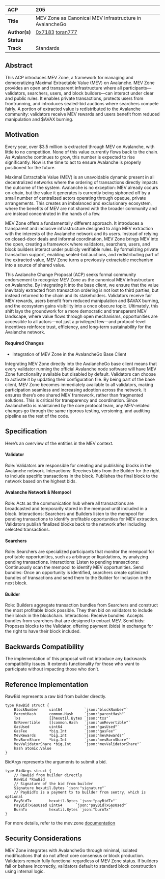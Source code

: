 | ACP           | 205                                                                                   |
| :------------ | :------------------------------------------------------------------------------------ |
| **Title**     | MEV Zone as Canonical MEV Infrastructure in AvalancheGo                                                  |
| **Author(s)** | [0x7183](http://github.com/0x7183) [toran777](http://github.com/toran777)                                    |
| **Status**    |  |
| **Track**     | Standards       


## Abstract
This ACP introduces MEV Zone, a framework for managing and democratizing Maximal Extractable Value (MEV) on Avalanche. 
MEV Zone provides an open and transparent infrastructure where all participants—validators, searchers, users, and block builders—can interact under clear and public rules. It enables private transactions, protects users from frontrunning, and introduces sealed-bid auctions where searchers compete fairly. A portion of extracted value is redistributed to the Avalanche community: validators receive MEV rewards and users benefit from reduced manipulation and $AVAX burning.

## Motivation
Every year, over $3.5 million is extracted through MEV on Avalanche, with little to no competition. None of this value currently flows back to the chain. As Avalanche continues to grow, this number is expected to rise significantly. 
Now is the time to act to ensure Avalanche is properly positioned for the future. 

Maximal Extractable Value (MEV) is an unavoidable dynamic present in all decentralized networks where the ordering of transactions directly impacts the outcome of the system. 
Avalanche is no exception: MEV already occurs on-chain, but the value it generates is currently being siphoned off by a small number of centralized actors operating through opaque, private arrangements. This creates an imbalanced and exclusionary ecosystem, where the benefits of MEV are not shared with the broader community and are instead concentrated in the hands of a few.

MEV Zone offers a fundamentally different approach. It introduces a transparent and inclusive infrastructure designed to align MEV extraction with the interests of the Avalanche network and its users. Instead of relying on closed-door deals and informal coordination, MEV Zone brings MEV into the open, creating a framework where validators, searchers, users, and block builders interact under publicly verifiable rules.
By formalizing private transaction support, enabling sealed-bid auctions, and redistributing part of the extracted value, MEV Zone turns a previously extractable mechanism into a source of shared value.

This Avalanche Change Proposal (ACP) seeks formal community endorsement to recognize MEV Zone as the canonical MEV infrastructure on Avalanche. By integrating it into the base client, we ensure that the value inevitably extracted from transaction ordering is not lost to third parties, but instead returned to the chain and its stakeholders. Validators receive fair MEV rewards, users benefit from reduced manipulation and $AVAX burning, and the ecosystem gains visibility into a once obscure topic. Ultimately, this shift lays the groundwork for a more democratic and transparent MEV landscape, where value flows through open mechanisms, opportunities are accessible to all actors—not just a privileged few—and protocol-level incentives reinforce trust, efficiency, and long-term sustainability for the Avalanche network.

#### Required Changes
- Integration of MEV Zone in the AvalancheGo Base Client

Integrating MEV Zone directly into the AvalancheGo base client means that every validator running the official Avalanche node software will have MEV Zone functionality available but disabled by default. Validators can choose to activate it by updating their configuration file.
By being part of the base client, MEV Zone becomes immediately available to all validators, making participation seamless and increasing adoption across the network.
It ensures there’s one shared MEV framework, rather than fragmented solutions. This is critical for transparency and coordination.
Since AvalancheGo is maintained by the core protocol team, any MEV-related changes go through the same rigorous testing, versioning, and auditing pipeline as the rest of the code.

## Specification

Here’s an overview of the entities in the MEV context.


#### Validator
Role: Validators are responsible for creating and publishing blocks in the Avalanche network.
Interactions:
Receives bids from the Builder for the right to include specific transactions in the block.
Publishes the final block to the network based on the highest bids.


#### Avalanche Network & Mempool
Role: Acts as the communication hub where all transactions are broadcasted and temporarily stored in the mempool until included in a block.
Interactions:
Searchers and Builders listen to the mempool for pending transactions to identify profitable opportunities for MEV extraction.
Validators publish finalized blocks back to the network after including selected transactions.

#### Searchers
Role: Searchers are specialized participants that monitor the mempool for profitable opportunities, such as arbitrage or liquidations, by analyzing pending transactions.
Interactions:
Listen to pending transactions: Continuously scan the mempool to identify MEV opportunities.
Send bundles: Once an opportunity is identified, searchers create optimized bundles of transactions and send them to the Builder for inclusion in the next block.


#### Builder
Role: Builders aggregate transaction bundles from Searchers and construct the most profitable block possible. They then bid on validators to include their block in the blockchain.
Interactions:
Receive bundles: Accepts bundles from searchers that are designed to extract MEV.
Send bids: Proposes blocks to the Validator, offering payment (bids) in exchange for the right to have their block included.


## Backwards Compatibility
The implementation of this proposal will not introduce any backwards compatibility issues. It extends functionality for those who want to participate without impacting those who don’t.

## Reference Implementation
RawBid represents a raw bid from builder directly.
```
type RawBid struct {
	BlockNumber   	uint64      	`json:"blockNumber"`
	ParentHash    	common.Hash 	`json:"parentHash"`
	Txs           	[]hexutil.Bytes `json:"txs"`
	UnRevertible  	[]common.Hash   `json:"unRevertible"`
	GasUsed       	uint64      	`json:"gasUsed"`
	GasFee        	*big.Int    	`json:"gasFee"`
	MevRewards    	*big.Int    	`json:"mevRewards"`
	MevBurnShare  	*big.Int    	`json:"mevBurnShare"`
	MevValidatorShare *big.Int    	`json:"mevValidatorShare"`
	hash atomic.Value
}
```

BidArgs represents the arguments to submit a bid.
```
type BidArgs struct {
	// RawBid from builder directly
	RawBid *RawBid
	// Signature of the bid from builder
	Signature hexutil.Bytes `json:"signature"`
	// PayBidTx is a payment tx to builder from sentry, which is optional
	PayBidTx    	hexutil.Bytes `json:"payBidTx"`
	PayBidTxGasUsed uint64    	`json:"payBidTxGasUsed"`
	BurnTx      	hexutil.Bytes `json:"burnTx"`
}
```
For more details, refer to the mev.zone [documentation](https://mevzone.gitbook.io/mevzone)

## Security Considerations
MEV Zone integrates with AvalancheGo through minimal, isolated modifications that do not affect core consensus or block production. Validators remain fully functional regardless of MEV Zone status. If builders fail or behave incorrectly, validators default to standard block construction using internal logic.




